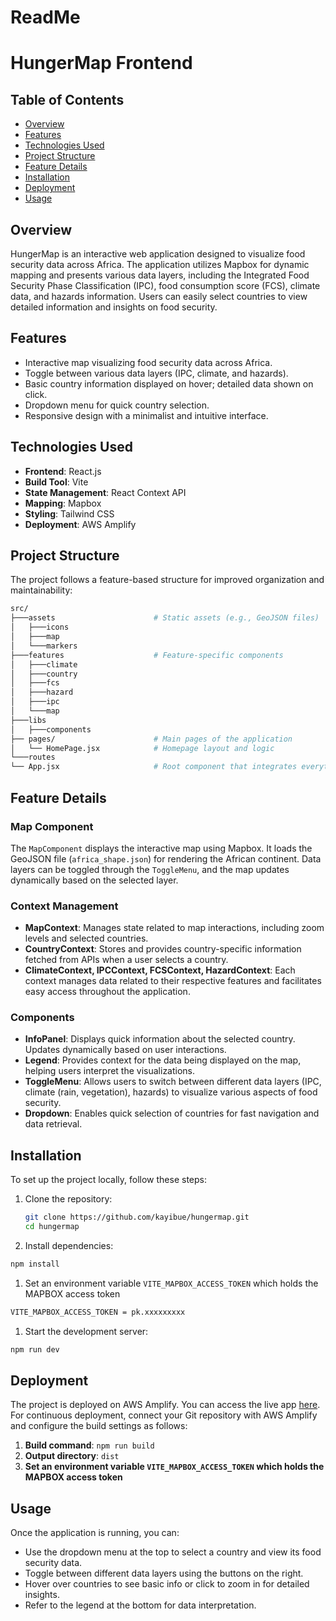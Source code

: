 # ReadMe

# HungerMap Frontend

## Table of Contents

- [Overview](#overview)
- [Features](#features)
- [Technologies Used](#technologies-used)
- [Project Structure](#project-structure)
- [Feature Details](#feature-details)
- [Installation](#installation)
- [Deployment](#deployment)
- [Usage](#usage)

## Overview

HungerMap is an interactive web application designed to visualize food security data across Africa. The application utilizes Mapbox for dynamic mapping and presents various data layers, including the Integrated Food Security Phase Classification (IPC), food consumption score (FCS), climate data, and hazards information. Users can easily select countries to view detailed information and insights on food security.

## Features

- Interactive map visualizing food security data across Africa.
- Toggle between various data layers (IPC, climate, and hazards).
- Basic country information displayed on hover; detailed data shown on click.
- Dropdown menu for quick country selection.
- Responsive design with a minimalist and intuitive interface.

## Technologies Used

- **Frontend**: React.js
- **Build Tool**: Vite
- **State Management**: React Context API
- **Mapping**: Mapbox
- **Styling**: Tailwind CSS
- **Deployment**: AWS Amplify

## Project Structure

The project follows a feature-based structure for improved organization and maintainability:

```bash
src/
├───assets                      # Static assets (e.g., GeoJSON files)
│   ├───icons
│   ├───map
│   └───markers
├───features                    # Feature-specific components
│   ├───climate
│   ├───country
│   ├───fcs
│   ├───hazard
│   ├───ipc
│   └───map
├───libs
│   ├───components
├── pages/                      # Main pages of the application
│   └── HomePage.jsx            # Homepage layout and logic
└───routes
└── App.jsx                     # Root component that integrates everything
```

## Feature Details

### Map Component

The `MapComponent` displays the interactive map using Mapbox. It loads the GeoJSON file (`africa_shape.json`) for rendering the African continent. Data layers can be toggled through the `ToggleMenu`, and the map updates dynamically based on the selected layer.

### Context Management

- **MapContext**: Manages state related to map interactions, including zoom levels and selected countries.
- **CountryContext**: Stores and provides country-specific information fetched from APIs when a user selects a country.
- **ClimateContext, IPCContext, FCSContext, HazardContext**: Each context manages data related to their respective features and facilitates easy access throughout the application.

### Components

- **InfoPanel**: Displays quick information about the selected country. Updates dynamically based on user interactions.
- **Legend**: Provides context for the data being displayed on the map, helping users interpret the visualizations.
- **ToggleMenu**: Allows users to switch between different data layers (IPC, climate (rain, vegetation), hazards) to visualize various aspects of food security.
- **Dropdown**: Enables quick selection of countries for fast navigation and data retrieval.

## Installation

To set up the project locally, follow these steps:

1. Clone the repository:

   ```bash
   git clone https://github.com/kayibue/hungermap.git
   cd hungermap
   ```

2. Install dependencies:

```bash
npm install
```

1. Set an environment variable `VITE_MAPBOX_ACCESS_TOKEN` which holds the MAPBOX access token

```bash
VITE_MAPBOX_ACCESS_TOKEN = pk.xxxxxxxxx
```

1. Start the development server:

```bash
npm run dev
```

## Deployment

The project is deployed on AWS Amplify. You can access the live app [here](https://main.d2zx4v2ufrgwcl.amplifyapp.com/). For continuous deployment, connect your Git repository with AWS Amplify and configure the build settings as follows:

1. **Build command**: `npm run build`
2. **Output directory**: `dist`
3. **Set an environment variable `VITE_MAPBOX_ACCESS_TOKEN` which holds the MAPBOX access token**

## Usage

Once the application is running, you can:

- Use the dropdown menu at the top to select a country and view its food security data.
- Toggle between different data layers using the buttons on the right.
- Hover over countries to see basic info or click to zoom in for detailed insights.
- Refer to the legend at the bottom for data interpretation.
